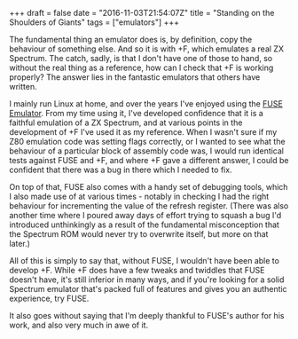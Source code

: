 +++
draft = false
date = "2016-11-03T21:54:07Z"
title = "Standing on the Shoulders of Giants"
tags = ["emulators"]
+++

The fundamental thing an emulator does is, by definition, copy the behaviour of something else. And so it is
with +F, which emulates a real ZX Spectrum. The catch, sadly, is that I don't have one of those to hand, so
without the real thing as a reference, how can I check that +F is working properly? The answer lies in the
fantastic emulators that others have written.

I mainly run Linux at home, and over the years I've enjoyed using the [FUSE Emulator](http://fuse-emulator.sourceforge.net/).
From my time using it, I've developed confidence that it is a faithful emulation of a ZX Spectrum, and at
various points in the development of +F I've used it as my reference. When I wasn't sure if my Z80 emulation
code was setting flags correctly, or I wanted to see what the behaviour of a particular block of assembly code
was, I would run identical tests against FUSE and +F, and where +F gave a different answer, I could be confident
that there was a bug in there which I needed to fix.

On top of that, FUSE also comes with a handy set of debugging tools, which I also made use of at various times -
notably in checking I had the right behaviour for incrementing the value of the refresh register. (There was also
another time where I poured away days of effort trying to squash a bug I'd introduced unthinkingly as a
result of the fundamental misconception that the Spectrum ROM would never try to overwrite itself, but more
on that later.)

All of this is simply to say that, without FUSE, I wouldn't have been able to develop +F. While +F does have
a few tweaks and twiddles that FUSE doesn't have, it's still inferior in many ways, and if you're looking for a
solid Spectrum emulator that's packed full of features and gives you an authentic experience, try FUSE.

It also goes without saying that I'm deeply thankful to FUSE's author for his work, and also very much in awe
of it.